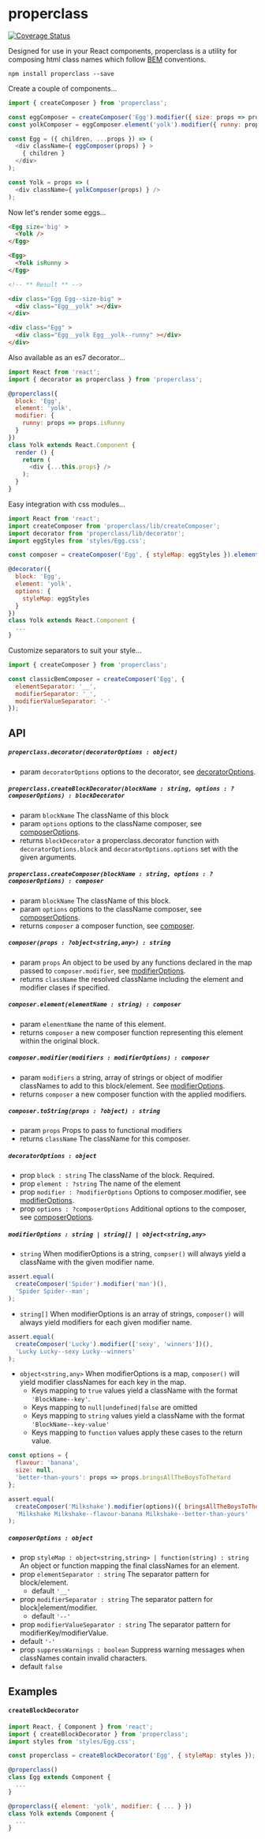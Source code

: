 # properclass

[![Coverage Status](https://coveralls.io/repos/github/StickyCube/properclass/badge.svg?branch=master)](https://coveralls.io/github/StickyCube/properclass?branch=master)

Designed for use in your React components, properclass is a utility for composing html class names which follow [BEM](https://en.bem.info/methodology/key-concepts/) conventions.

```
npm install properclass --save
```

Create a couple of components...
```javascript
import { createComposer } from 'properclass';

const eggComposer = createComposer('Egg').modifier({ size: props => props.size });
const yolkComposer = eggComposer.element('yolk').modifier({ runny: props => props.isRunny })

const Egg = ({ children, ...props }) => (
  <div className={ eggComposer(props) } >
    { children }
  </div>
);

const Yolk = props => (
  <div className={ yolkComposer(props) } />
);
```

Now let's render some eggs...
```html
<Egg size='big' >
  <Yolk />
</Egg>

<Egg>
  <Yolk isRunny >
</Egg>

<!-- ** Result ** -->

<div class="Egg Egg--size-big" >
  <div class="Egg__yolk" ></div>
</div>

<div class="Egg" >
  <div class="Egg__yolk Egg__yolk--runny" ></div>
</div>

```

Also available as an es7 decorator...
```javascript
import React from 'react';
import { decorator as properclass } from 'properclass';

@properclass({
  block: 'Egg',
  element: 'yolk',
  modifier: {
    runny: props => props.isRunny
  }
})
class Yolk extends React.Component {
  render () {
    return (
      <div {...this.props} />
    );
  }
}
```

Easy integration with css modules...

```javascript
import React from 'react';
import createComposer from 'properclass/lib/createComposer';
import decorator from 'properclass/lib/decorator';
import eggStyles from 'styles/Egg.css';

const composer = createComposer('Egg', { styleMap: eggStyles }).element('yolk');

@decorator({
  block: 'Egg',
  element: 'yolk',
  options: {
    styleMap: eggStyles
  }
})
class Yolk extends React.Component {
  ...
}
```

Customize separators to suit your style...
```javascript
import { createComposer } from 'properclass';

const classicBemComposer = createComposer('Egg', {
  elementSeparator: '__',
  modifierSeparator: '_',
  modifierValueSeparator: '-'
});
```

## API

##### `properclass.decorator(decoratorOptions : object)`
- param `decoratorOptions` options to the decorator, see [decoratorOptions](#decoratoroptions--object).

##### `properclass.createBlockDecorator(blockName : string, options : ?composerOptions) : blockDecorator`
- param `blockName` The className of this block
- param `options` options to the className composer, see [composerOptions](#composeroptions--object).
- returns `blockDecorator` a properclass.decorator function with `decoratorOptions.block` and `decoratorOptions.options` set with the given arguments.

##### `properclass.createComposer(blockName : string, options : ?composerOptions) : composer`
- param `blockName` The className of this block.
- param `options` options to the className composer, see [composerOptions](#composeroptions--object).
- returns `composer` a composer function, see [composer](#composerprops--objectstringany--string).

##### `composer(props : ?object<string,any>) : string`
- param `props` An object to be used by any functions declared in the map passed to `composer.modifier`, see [modifierOptions](modifieroptions--string--string--objectstringany).
- returns `className` the resolved className including the element and modifier clases if specified.

##### `composer.element(elementName : string) : composer`
- param `elementName` the name of this element.
- returns `composer` a new composer function representing this element within the original block.

##### `composer.modifier(modifiers : modifierOptions) : composer`
- param `modifiers` a string, array of strings or object of modifier classNames to add to this block/element. See [modifierOptions](modifieroptions--string--string--objectstringany).
- returns `composer` a new composer function with the applied modifiers.

##### `composer.toString(props : ?object) : string`
- param `props` Props to pass to functional modifiers
- returns `className` The className for this composer.

##### `decoratorOptions : object`
- prop `block : string` The className of the block. Required.
- prop `element : ?string` The name of the element
- prop `modifier : ?modifierOptions` Options to composer.modifier, see [modifierOptions](modifieroptions--string--string--objectstringany).
- prop `options : ?composerOptions` Additional options to the composer, see [composerOptions](#composeroptions--object).

##### `modifierOptions : string | string[] | object<string,any>`
- `string` When modifierOptions is a string, `compser()` will always yield a className with the given modifier name.

```javascript
assert.equal(
  createComposer('Spider').modifier('man')(),
  'Spider Spider--man';
);
```

- `string[]` When modifierOptions is an array of strings, `composer()` will always yield modifiers for each given modifier name.

```javascript
assert.equal(
  createComposer('Lucky').modifier(['sexy', 'winners'])(),
  'Lucky Lucky--sexy Lucky--winners'
);
```

- `object<string,any>` When modifierOptions is a map, `composer()` will yield modifier classNames for each key in the map.
  - Keys mapping to `true` values yield a className with the format `'BlockName--key'`.
  - Keys mapping to `null|undefined|false` are omitted
  - Keys mapping to `string` values yield a className with the format `'BlockName--key-value'`
  - Keys mapping to `function` values apply these cases to the return value.

```javascript
const options = {
  flavour: 'banana',
  size: null,
  'better-than-yours': props => props.bringsAllTheBoysToTheYard
};

assert.equal(
  createComposer('Milkshake').modifier(options)({ bringsAllTheBoysToTheYard: true }),
  'Milkshake Milkshake--flavour-banana Milkshake--better-than-yours'
);
```

##### `composerOptions : object`
- prop `styleMap : object<string,string> | function(string) : string` An object or function mapping the final classNames for an element.
- prop `elementSeparator : string` The separator pattern for block/element.
  - default `'__'`
- prop `modifierSeparator : string` The separator pattern for block|element/modifier.
  - default `'--'`
- prop `modifierValueSeparator : string` The separator pattern for modifierKey/modifierValue.
 - default `'-'`
- prop `suppressWarnings : boolean` Suppress warning messages when classNames contain invalid characters.
 - default `false`


## Examples

#### `createBlockDecorator`

```javascript
import React, { Component } from 'react';
import { createBlockDecorator } from 'properclass';
import styles from 'styles/Egg.css';

const properclass = createBlockDecorator('Egg', { styleMap: styles });

@properclass()
class Egg extends Component {
  ...
}

@properclass({ element: 'yolk', modifier: { ... } })
class Yolk extends Component {
  ...
}

```
